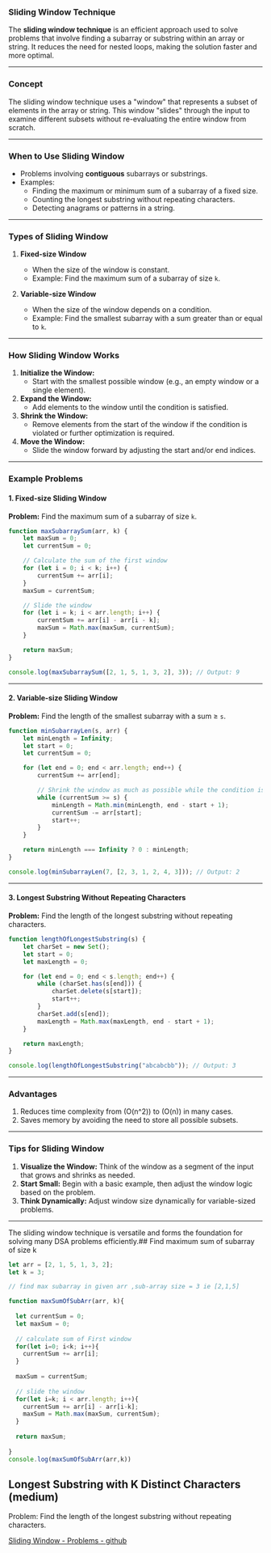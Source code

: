 ### **Sliding Window Technique**

The **sliding window technique** is an efficient approach used to solve problems that involve finding a subarray or substring within an array or string. It reduces the need for nested loops, making the solution faster and more optimal.

---

### **Concept**
The sliding window technique uses a "window" that represents a subset of elements in the array or string. This window "slides" through the input to examine different subsets without re-evaluating the entire window from scratch.

---

### **When to Use Sliding Window**
- Problems involving **contiguous** subarrays or substrings.
- Examples:
  - Finding the maximum or minimum sum of a subarray of a fixed size.
  - Counting the longest substring without repeating characters.
  - Detecting anagrams or patterns in a string.

---

### **Types of Sliding Window**
1. **Fixed-size Window**
   - When the size of the window is constant.
   - Example: Find the maximum sum of a subarray of size `k`.

2. **Variable-size Window**
   - When the size of the window depends on a condition.
   - Example: Find the smallest subarray with a sum greater than or equal to `k`.

---

### **How Sliding Window Works**
1. **Initialize the Window:**
   - Start with the smallest possible window (e.g., an empty window or a single element).
2. **Expand the Window:**
   - Add elements to the window until the condition is satisfied.
3. **Shrink the Window:**
   - Remove elements from the start of the window if the condition is violated or further optimization is required.
4. **Move the Window:**
   - Slide the window forward by adjusting the start and/or end indices.

---

### **Example Problems**

#### 1. **Fixed-size Sliding Window**
**Problem:** Find the maximum sum of a subarray of size `k`.

```javascript
function maxSubarraySum(arr, k) {
    let maxSum = 0;
    let currentSum = 0;

    // Calculate the sum of the first window
    for (let i = 0; i < k; i++) {
        currentSum += arr[i];
    }
    maxSum = currentSum;

    // Slide the window
    for (let i = k; i < arr.length; i++) {
        currentSum += arr[i] - arr[i - k];
        maxSum = Math.max(maxSum, currentSum);
    }

    return maxSum;
}

console.log(maxSubarraySum([2, 1, 5, 1, 3, 2], 3)); // Output: 9
```

---

#### 2. **Variable-size Sliding Window**
**Problem:** Find the length of the smallest subarray with a sum ≥ `s`.

```javascript
function minSubarrayLen(s, arr) {
    let minLength = Infinity;
    let start = 0;
    let currentSum = 0;

    for (let end = 0; end < arr.length; end++) {
        currentSum += arr[end];

        // Shrink the window as much as possible while the condition is satisfied
        while (currentSum >= s) {
            minLength = Math.min(minLength, end - start + 1);
            currentSum -= arr[start];
            start++;
        }
    }

    return minLength === Infinity ? 0 : minLength;
}

console.log(minSubarrayLen(7, [2, 3, 1, 2, 4, 3])); // Output: 2
```

---

#### 3. **Longest Substring Without Repeating Characters**
**Problem:** Find the length of the longest substring without repeating characters.

```javascript
function lengthOfLongestSubstring(s) {
    let charSet = new Set();
    let start = 0;
    let maxLength = 0;

    for (let end = 0; end < s.length; end++) {
        while (charSet.has(s[end])) {
            charSet.delete(s[start]);
            start++;
        }
        charSet.add(s[end]);
        maxLength = Math.max(maxLength, end - start + 1);
    }

    return maxLength;
}

console.log(lengthOfLongestSubstring("abcabcbb")); // Output: 3
```

---

### **Advantages**
1. Reduces time complexity from \(O(n^2)\) to \(O(n)\) in many cases.
2. Saves memory by avoiding the need to store all possible subsets.

---

### **Tips for Sliding Window**
1. **Visualize the Window:** Think of the window as a segment of the input that grows and shrinks as needed.
2. **Start Small:** Begin with a basic example, then adjust the window logic based on the problem.
3. **Think Dynamically:** Adjust window size dynamically for variable-sized problems.

---

The sliding window technique is versatile and forms the foundation for solving many DSA problems efficiently.## Find maximum sum of subarray of size k
```js
let arr = [2, 1, 5, 1, 3, 2];
let k = 3;

// find max subarray in given arr ,sub-array size = 3 ie [2,1,5]

function maxSumOfSubArr(arr, k){
  
  let currentSum = 0;
  let maxSum = 0;
  
  // calculate sum of First window
  for(let i=0; i<k; i++){
    currentSum += arr[i];
  }
   
  maxSum = currentSum;
  
  // slide the window
  for(let i=k; i < arr.length; i++){
    currentSum += arr[i] - arr[i-k];
    maxSum = Math.max(maxSum, currentSum);
  }
  
  return maxSum;
  
}
console.log(maxSumOfSubArr(arr,k))
```
## Longest Substring with K Distinct Characters (medium)
Problem: Find the length of the longest substring without repeating characters.

[Sliding Window - Problems - github](https://github.com/Aasif-github/Several-Coding-Patterns-for-Solving-Data-Structures-and-Algorithms-Problems-during-Interviews/blob/main/%E2%9C%85%20%20Pattern%2001%20%3A%20Sliding%20Window.md)